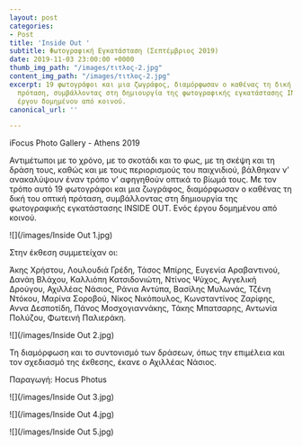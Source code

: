 ```yaml
---
layout: post
categories:
- Post
title: 'Inside Out '
subtitle: Φωτογραφική Εγκατάσταση (Σεπτέμβριος 2019)
date: 2019-11-03 23:00:00 +0000
thumb_img_path: "/images/τιτλος-2.jpg"
content_img_path: "/images/τιτλος-2.jpg"
excerpt: 19 φωτογράφοι και μια ζωγράφος, διαμόρφωσαν ο καθένας τη δική του οπτική
  πρόταση, συμβάλλοντας στη δημιουργία της φωτογραφικής εγκατάστασης INSIDE OUT. Ενός
  έργου δομημένου από κοινού.
canonical_url: ''

---
```

iFocus Photo Gallery - Athens 2019

Αντιμέτωποι με το χρόνο, με το σκοτάδι και το φως, με τη σκέψη και τη δράση τους, καθώς και με τους περιορισμούς του παιχνιδιού, βάλθηκαν ν’ ανακαλύψουν έναν τρόπο ν’ αφηγηθούν οπτικά το βίωμά τους. Με τον τρόπο αυτό 19 φωτογράφοι και μια ζωγράφος, διαμόρφωσαν ο καθένας τη δική του οπτική πρόταση, συμβάλλοντας στη δημιουργία της φωτογραφικής εγκατάστασης INSIDE OUT. Ενός έργου δομημένου από κοινού.

![](/images/Inside Out 1.jpg)

Στην έκθεση συμμετείχαν οι:

Άκης Χρήστου, Λουλουδιά Γρέδη, Τάσος Μπίρης, Ευγενία Αραβαντινού, Δανάη Βλάχου, Καλλιόπη Κατσιδονιώτη, Ντίνος Ψύχος, Αγγελική Δρούγου, Αχιλλέας Νάσιος, Ράνια Αντύπα, Βασίλης Μυλωνάς, Τζένη Ντόκου, Μαρίνα Σοροβού, Νίκος Νικόπουλος, Κωνσταντίνος Ζαρίφης, Αννα Δεσποτίδη, Πάνος Μοσχογιαννάκης, Τάκης Μπατσαρης, Αντωνία Πολύζου, Φωτεινή Παλιεράκη.

![](/images/Inside Out 2.jpg)

Τη διαμόρφωση και το συντονισμό των δράσεων, όπως την επιμέλεια και τον σχεδιασμό της έκθεσης, έκανε ο Αχιλλέας Νάσιος.

Παραγωγή: Hocus Photus

![](/images/Inside Out 3.jpg)

![](/images/Inside Out 4.jpg)

![](/images/Inside Out 5.jpg)